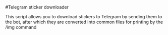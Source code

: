 #Telegram sticker downloader

This script allows you to download stickers to Telegram by sending them to the bot, after which they are converted into common files for printing by the /img command